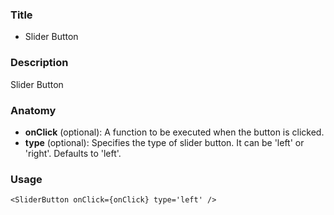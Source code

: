 ### Title

- Slider Button

### Description

Slider Button

### Anatomy

- **onClick** (optional): A function to be executed when the button is clicked.
- **type** (optional): Specifies the type of slider button. It can be 'left' or 'right'. Defaults to 'left'.

### Usage

```tsx
<SliderButton onClick={onClick} type='left' />
```
